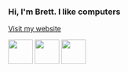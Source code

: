 ### Hi, I'm Brett. I like computers
[Visit my website](https://blamy.dev)

<a href="https://linkedin.com/in/blamy"><img src="/BLamy/BLamy/raw/master/linkedin.svg" width="50px" height="50px" /></a>
<a href="https://github.com/blamy"><img src="/BLamy/BLamy/raw/master/github.svg" width="50px" height="50px" /></a>
<a href="https://twitter.com/brett_lamy"><img src="/BLamy/BLamy/raw/master/twitter.svg" width="50px" height="50px" /></a>
